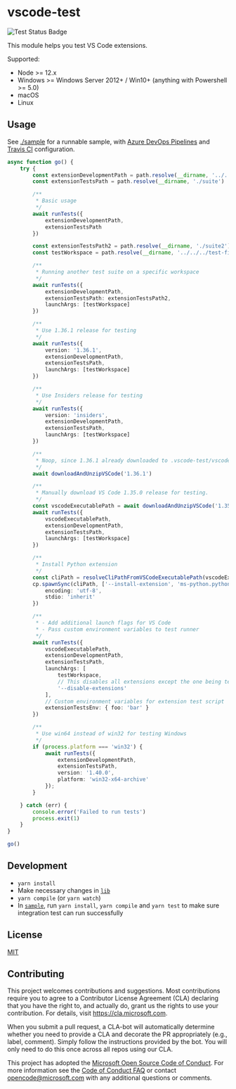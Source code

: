 # vscode-test

![Test Status Badge](https://github.com/microsoft/vscode-test/workflows/.github/workflows/sample.yml/badge.svg)

This module helps you test VS Code extensions.

Supported:

- Node >= 12.x
- Windows >= Windows Server 2012+ / Win10+ (anything with Powershell >= 5.0)
- macOS
- Linux

## Usage

See [./sample](./sample) for a runnable sample, with [Azure DevOps Pipelines](https://github.com/microsoft/vscode-test/blob/master/sample/azure-pipelines.yml) and [Travis CI](https://github.com/microsoft/vscode-test/blob/master/.travis.yml) configuration.

```ts
async function go() {
	try {
		const extensionDevelopmentPath = path.resolve(__dirname, '../../../')
		const extensionTestsPath = path.resolve(__dirname, './suite')

		/**
		 * Basic usage
		 */
		await runTests({
			extensionDevelopmentPath,
			extensionTestsPath
		})

		const extensionTestsPath2 = path.resolve(__dirname, './suite2')
		const testWorkspace = path.resolve(__dirname, '../../../test-fixtures/fixture1')

		/**
		 * Running another test suite on a specific workspace
		 */
		await runTests({
			extensionDevelopmentPath,
			extensionTestsPath: extensionTestsPath2,
			launchArgs: [testWorkspace]
		})

		/**
		 * Use 1.36.1 release for testing
		 */
		await runTests({
			version: '1.36.1',
			extensionDevelopmentPath,
			extensionTestsPath,
			launchArgs: [testWorkspace]
		})

		/**
		 * Use Insiders release for testing
		 */
		await runTests({
			version: 'insiders',
			extensionDevelopmentPath,
			extensionTestsPath,
			launchArgs: [testWorkspace]
		})

		/**
		 * Noop, since 1.36.1 already downloaded to .vscode-test/vscode-1.36.1
		 */
		await downloadAndUnzipVSCode('1.36.1')

		/**
		 * Manually download VS Code 1.35.0 release for testing.
		 */
		const vscodeExecutablePath = await downloadAndUnzipVSCode('1.35.0')
		await runTests({
			vscodeExecutablePath,
			extensionDevelopmentPath,
			extensionTestsPath,
			launchArgs: [testWorkspace]
		})

		/**
		 * Install Python extension
		 */
		const cliPath = resolveCliPathFromVSCodeExecutablePath(vscodeExecutablePath)
		cp.spawnSync(cliPath, ['--install-extension', 'ms-python.python'], {
			encoding: 'utf-8',
			stdio: 'inherit'
		})

		/**
		 * - Add additional launch flags for VS Code
		 * - Pass custom environment variables to test runner
		 */
		await runTests({
			vscodeExecutablePath,
			extensionDevelopmentPath,
			extensionTestsPath,
			launchArgs: [
				testWorkspace,
				// This disables all extensions except the one being testing
				'--disable-extensions'
			],
			// Custom environment variables for extension test script
			extensionTestsEnv: { foo: 'bar' }
		})

		/**
		 * Use win64 instead of win32 for testing Windows
		 */
		if (process.platform === 'win32') {
			await runTests({
				extensionDevelopmentPath,
				extensionTestsPath,
				version: '1.40.0',
				platform: 'win32-x64-archive'
			});
		}

	} catch (err) {
		console.error('Failed to run tests')
		process.exit(1)
	}
}

go()
```

## Development

- `yarn install`
- Make necessary changes in [`lib`](./lib)
- `yarn compile` (or `yarn watch`)
- In [`sample`](./sample), run `yarn install`, `yarn compile` and `yarn test` to make sure integration test can run successfully

## License

[MIT](LICENSE)

## Contributing

This project welcomes contributions and suggestions. Most contributions require you to agree to a
Contributor License Agreement (CLA) declaring that you have the right to, and actually do, grant us
the rights to use your contribution. For details, visit https://cla.microsoft.com.

When you submit a pull request, a CLA-bot will automatically determine whether you need to provide
a CLA and decorate the PR appropriately (e.g., label, comment). Simply follow the instructions
provided by the bot. You will only need to do this once across all repos using our CLA.

This project has adopted the [Microsoft Open Source Code of Conduct](https://opensource.microsoft.com/codeofconduct/).
For more information see the [Code of Conduct FAQ](https://opensource.microsoft.com/codeofconduct/faq/) or
contact [opencode@microsoft.com](mailto:opencode@microsoft.com) with any additional questions or comments.
